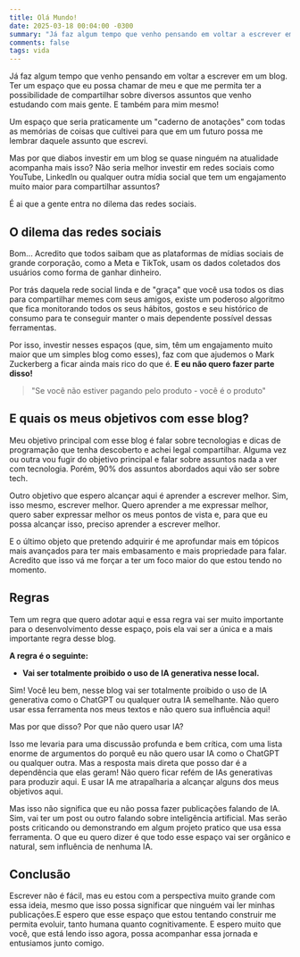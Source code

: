 ```yaml
---
title: Olá Mundo!
date: 2025-03-18 00:04:00 -0300
summary: "Já faz algum tempo que venho pensando em voltar a escrever em um blog. Ter um espaço que eu possa chamar de meu ..."
comments: false
tags: vida
---
```


Já faz algum tempo que venho pensando em voltar a escrever em um blog. Ter um espaço que eu possa chamar de meu e que me permita ter a possibilidade de compartilhar sobre diversos assuntos que venho estudando com mais gente. E também para mim mesmo! 

Um espaço que seria praticamente um "caderno de anotações" com todas as memórias de coisas que cultivei para que em um futuro possa me lembrar daquele assunto que escrevi. 

Mas por que diabos investir em um blog se quase ninguém na atualidade acompanha mais isso? Não seria melhor investir em redes sociais como YouTube, LinkedIn ou qualquer outra mídia social que tem um engajamento muito maior para compartilhar assuntos? 

É ai que a gente entra no dilema das redes sociais.

## O dilema das redes sociais

Bom... Acredito que todos saibam que as plataformas de mídias sociais de grande corporação, como a Meta e TikTok, usam os dados coletados dos usuários como forma de ganhar dinheiro. 

Por trás daquela rede social linda e de "graça" que você usa todos os dias para compartilhar memes com seus amigos, existe um poderoso algoritmo que fica monitorando todos os seus hábitos, gostos e seu histórico de consumo para te conseguir manter o mais dependente possível dessas ferramentas.

Por isso, investir nesses espaços (que, sim, têm um engajamento muito maior que um simples blog como esses), faz com que ajudemos o Mark Zuckerberg a ficar ainda mais rico do que é. **E eu não quero fazer parte disso!**

> "Se você não estiver pagando pelo produto - você é o produto"

## E quais os meus objetivos com esse blog?

Meu objetivo principal com esse blog é falar sobre tecnologias e dicas de programação que tenha descoberto e achei legal compartilhar.  Alguma vez ou outra vou fugir do objetivo principal e falar sobre assuntos nada a ver com tecnologia. Porém, 90% dos assuntos abordados aqui vão ser sobre tech. 

Outro objetivo que espero alcançar aqui é aprender a escrever melhor. Sim, isso mesmo, escrever melhor. Quero aprender a me expressar melhor, quero saber expressar melhor os meus pontos de vista e, para que eu possa alcançar isso, preciso aprender a escrever melhor.

E o último objeto que pretendo adquirir é me aprofundar mais em tópicos mais avançados para ter mais embasamento e mais propriedade para falar.  Acredito que isso vá me forçar a ter um foco maior do que estou tendo no momento.

## Regras

Tem um regra que quero adotar aqui e essa regra vai ser muito importante para o desenvolvimento desse espaço, pois ela vai ser a única e a mais importante regra desse blog. 

**A regra é o seguinte:** 

- **Vai ser totalmente proibido o uso de IA generativa nesse local.**

Sim! Você leu bem, nesse blog vai ser totalmente proibido o uso de IA generativa como o ChatGPT ou qualquer outra IA semelhante. Não quero usar essa ferramenta nos meus textos e não quero sua influência aqui!

Mas por que disso? Por que não quero usar IA?

Isso me levaria para uma discussão profunda e bem crítica, com uma lista enorme de argumentos do porquê eu não quero usar IA como o ChatGPT ou qualquer outra. Mas a resposta mais direta que posso dar é a dependência que elas geram! Não quero ficar refém de IAs generativas para produzir aqui. E usar IA me atrapalharia a alcançar alguns dos meus objetivos aqui. 

Mas isso não significa que eu não possa fazer publicações falando de IA. Sim, vai ter um post ou outro falando sobre inteligência artificial. Mas serão posts criticando ou demonstrando em algum projeto pratico que usa essa ferramenta. O que eu quero dizer é que todo esse espaço vai ser orgânico e natural, sem influência de nenhuma IA.


## Conclusão

Escrever não é fácil, mas eu estou com a perspectiva muito grande com essa ideia, mesmo que isso possa significar que ninguém vai ler minhas publicações.E espero que esse espaço que estou tentando construir me permita evoluir, tanto humana quanto cognitivamente. E espero muito que você, que está lendo isso agora, possa acompanhar essa jornada e entusiamos junto comigo. 
